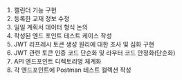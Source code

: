 1. 캘린더 기능 구현
2. 등록한 교재 정보 수정
3. 일일 계획서 데이터 형식 논의
4. 작성된 엔드 포인트 테스트 케이스 작성
5. JWT 리프레시 토큰 생성 원리에 대한 조사 및 심화 구현
6. JWT 관련 토큰 인증 코드 단순화 및 라우터 코드 안정화(단순화)
7. API 엔드포인트 디렉토리명 체계화
8. 각 엔드포인트에 Postman 테스트 컬렉션 작성